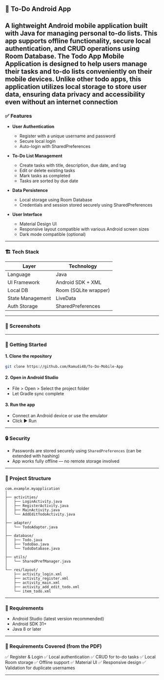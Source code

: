 

## 📱 To-Do Android App

A lightweight Android mobile application built with Java for managing personal to-do lists. This app supports offline functionality, secure local authentication, and CRUD operations using Room Database.
 The Todo App Mobile Application is designed to help users manage their
 tasks and to-do lists conveniently on their mobile devices. Unlike other todo
 apps, this application utilizes local storage to store user data, ensuring data
 privacy and accessibility even without an internet connection
---

### ✅ Features

* **User Authentication**

  * Register with a unique username and password
  * Secure local login
  * Auto-login with SharedPreferences
* **To-Do List Management**

  * Create tasks with title, description, due date, and tag
  * Edit or delete existing tasks
  * Mark tasks as completed
  * Tasks are sorted by due date
* **Data Persistence**

  * Local storage using Room Database
  * Credentials and session stored securely using SharedPreferences
* **User Interface**

  * Material Design UI
  * Responsive layout compatible with various Android screen sizes
  * Dark mode compatible (optional)

---

### 🏗️ Tech Stack

| Layer            | Technology            |
| ---------------- | --------------------- |
| Language         | Java                  |
| UI Framework     | Android SDK + XML     |
| Local DB         | Room (SQLite wrapper) |
| State Management | LiveData              |
| Auth Storage     | SharedPreferences     |

---

### 📸 Screenshots



---

### 🚀 Getting Started

#### 1. Clone the repository

```bash
git clone https://github.com/Ramudi48/To-Do-Mobile-App
```

#### 2. Open in Android Studio

* File > Open > Select the project folder
* Let Gradle sync complete

#### 3. Run the app

* Connect an Android device or use the emulator
* Click ▶️ Run

---

### 🔒 Security

* Passwords are stored securely using `SharedPreferences` (can be extended with hashing)
* App works fully offline — no remote storage involved

---

### 📂 Project Structure

```
com.example.myapplication
│
├── activities/
│   ├── LoginActivity.java
│   ├── RegisterActivity.java
│   ├── MainActivity.java
│   └── AddEditTodoActivity.java
│
├── adapter/
│   └── TodoAdapter.java
│
├── database/
│   ├── Todo.java
│   ├── TodoDao.java
│   └── TodoDatabase.java
│
├── utils/
│   └── SharedPrefManager.java
│
└── res/layout/
    ├── activity_login.xml
    ├── activity_register.xml
    ├── activity_main.xml
    ├── activity_add_edit_todo.xml
    └── item_todo.xml
```

---

### 📌 Requirements

* Android Studio (latest version recommended)
* Android SDK 31+
* Java 8 or later

---

### 📖 Requirements Covered (from the PDF)

✅ Register & Login
✅ Local authentication
✅ CRUD for to-do tasks
✅ Local Room storage
✅ Offline support
✅ Material UI
✅ Responsive design
✅ Validation for duplicate usernames

---

